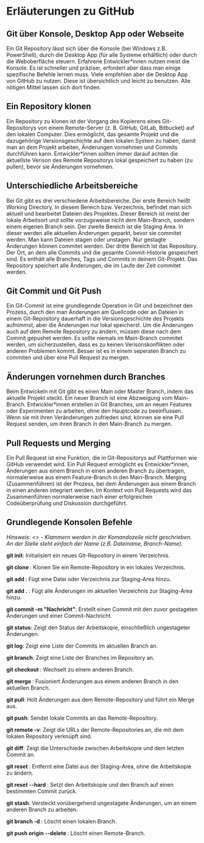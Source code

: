 # Erläuterungen zu GitHub

## Git über Konsole, Desktop App oder Webseite

Ein Git Repository lässt sich über die Konsole (bei Windows z.B. PowerShell),
durch die Desktop App (für alle Systeme erhältlich) oder durch die
Weboberfläche steuern. Erfahrene Entwickler*innen nutzen meist die Konsole.
Es ist schneller und präziser, erfordert aber dass man einige spezifische
Befehle lernen muss. Viele empfehlen aber die Desktop App von GitHub zu
nutzen. Diese ist übersichtlich und leicht zu benutzen. Alle nötigen Mittel
lassen sich dort finden.

## Ein Repository klonen

Ein Repository zu klonen ist der Vorgang des Kopierens eines Git-Repositorys
von einem Remote-Server (z. B. GitHub, GitLab, Bitbucket) auf den lokalen
Computer. Dies ermöglicht, das gesamte Projekt und die dazugehörige
Versionsgeschichte auf dem lokalen System zu haben, damit man an dem Projekt
arbeiten, Änderungen vornehmen und Commits durchführen kann. Entwickler*innen
sollten immer darauf achten die aktuellste Verison des Remote Repositorys lokal
gespeichert zu haben (zu pullen), bevor sie Änderungen vornehmen.

## Unterschiedliche Arbeitsbereiche

Bei Git gibt es drei verschiedene Arbeitsbereiche.
Der erste Bereich heißt Working Directory. In diesem Bereich bzw. Verzeichnis,
befindet man sich aktuell und bearbeitet Dateien des Projektes. Dieser Bereich
ist meist der lokale Arbeitsort und sollte vorzugsweise nicht dem Main-Branch,
sondern einem eigenen Branch sein.
Der zweite Bereich ist die Staging Area. In dieser werden alle aktuellen
Änderungen geparkt, bevor sie commitet werden. Man kann Dateien stagen oder
unstagen. Nur gestagte Änderungen können commitet werden.
Der dritte Bereich ist das Repository. Der Ort, an dem alle Commits und die
gesamte Commit-Historie gespeichert sind. Es enthält alle Branches, Tags und
Commits in deinem Git-Projekt. Das Repository speichert alle Änderungen, die im
Laufe der Zeit commitet werden.

## Git Commit und Git Push

Ein Git-Commit ist eine grundlegende Operation in Git und bezeichnet den
Prozess, durch den man Änderungen am Quellcode oder an Dateien in einem
Git-Repository dauerhaft in die Versionsgeschichte des Projekts aufnimmst,
aber die Änderungen nur lokal speicherst. Um die Änderungen auch auf dem
Remote Repository zu ändern, müssen diese nach dem Commit gepushet werden. Es sollte
niemals im Main-Branch commitet werden, um sicherzustellen, dass es zu
keinen Verisonskonflikten oder anderen Problemen kommt. Besser ist es in einem
seperaten Branch zu commiten und über eine Pull Request zu mergen.

## Änderungen vornehmen durch Branches

Beim Entwickeln mit Git gibt es einen Main oder Master Branch, indem das
aktuelle Projekt steckt. Ein neuer Branch ist eine Abzweigung vom Main-Branch.
Entwickler*innen erstellen in Git Branches, um an neuen Features oder Experimenten
zu arbeiten, ohne den Hauptcode zu beeinflussen. Wenn sie mit ihren
Veränderungen zufrieden sind, können sie eine Pull Request senden, um ihren
Branch in den Main-Branch zu mergen.

## Pull Requests und Merging

Ein Pull Request ist eine Funktion, die in Git-Repositorys auf Plattformen wie
GitHub verwendet wird. Ein Pull Request ermöglicht es Entwickler*innen,
Änderungen aus einem Branch in einen anderen Branch zu übertragen,
normalerweise aus einem Feature-Branch in den Main-Branch.
Merging (Zusammenführen) ist der Prozess, bei dem Änderungen aus einem Branch
in einen anderen integriert werden. Im Kontext von Pull Requests wird das
Zusammenführen normalerweise nach einer erfolgreichen Codeüberprüfung und
Diskussion durchgeführt.

## Grundlegende Konsolen Befehle

*Hinsweis: <> - Klammern werden in der Komandozeile nicht geschrieben. An der Stelle steht einfach der Name (z.B. Dateiname, Branch-Name).*

**git init**: Initialisiert ein neues Git-Repository in einem Verzeichnis.

**git clone <URL>**: Klonen Sie ein Remote-Repository in ein lokales Verzeichnis.

**git add <Dateiname>**: Fügt eine Datei oder Verzeichnis zur Staging-Area hinzu.

**git add .** : Fügt alle Änderungen im aktuellen Verzeichnis zur Staging-Area hinzu.

**git commit -m "Nachricht"**: Erstellt einen Commit mit den zuvor gestageten Änderungen und einer Commit-Nachricht.

**git status**: Zeigt den Status der Arbeitskopie, einschließlich ungestageter Änderungen.

**git log**: Zeigt eine Liste der Commits im aktuellen Branch an.

**git branch**: Zeigt eine Liste der Branches im Repository an.

**git checkout <Branch-Name>**: Wechselt zu einem anderen Branch.

**git merge <Branch-Name>**: Fusioniert Änderungen aus einem anderen Branch in den aktuellen Branch.

**git pull**: Holt Änderungen aus dem Remote-Repository und führt ein Merge aus.

**git push**: Sendet lokale Commits an das Remote-Repository.

**git remote -v**: Zeigt die URLs der Remote-Repositories an, die mit dem lokalen Repository verknüpft sind.

**git diff**: Zeigt die Unterschiede zwischen Arbeitskopie und dem letzten Commit an.

**git reset <Dateiname>**: Entfernt eine Datei aus der Staging-Area, ohne die Arbeitskopie zu ändern.

**git reset --hard <Commit-ID>**: Setzt den Arbeitskopie und den Branch auf einen bestimmten Commit zurück.

**git stash**: Versteckt vorübergehend ungestagete Änderungen, um an einem anderen Branch zu arbeiten.

**git branch -d <Branch-Name>**: Löscht einen lokalen Branch.

**git push origin --delete <Branch-Name>**: Löscht einen Remote-Branch.

